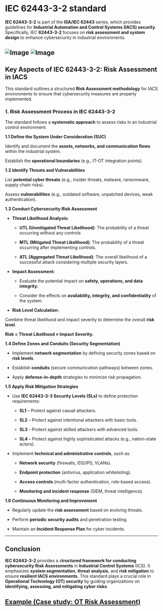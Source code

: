 # IEC 62443-3-2 standard 

**IEC 62443-3-2** is part of the **ISA/IEC 62443** series, which provides guidelines for **Industrial Automation and Control Systems (IACS) security**. Specifically, IEC **62443-3-2** focuses on **risk assessment and system design** to enhance cybersecurity in industrial environments.

![Image](https://github.com/user-attachments/assets/78081ef9-b340-4e17-bf96-c46346e0d80e)
![Image](https://github.com/user-attachments/assets/dafc408b-6a96-4b39-8d67-886a810a2047)
---

## Key Aspects of IEC 62443-3-2: Risk Assessment in IACS

This standard outlines a structured **Risk Assessment methodology** for IACS environments to ensure that cybersecurity measures are properly implemented.

### 1. Risk Assessment Process in IEC 62443-3-2

The standard follows a **systematic approach** to assess risks in an industrial control environment:

**1.1 Define the System Under Consideration (SUC)**

Identify and document the **assets, networks, and communication flows** within the industrial system.

Establish the **operational boundaries** (e.g., IT-OT integration points).


**1.2 Identify Threats and Vulnerabilities**

List **potential cyber threats** (e.g., insider threats, malware, ransomware, supply chain risks).

Assess **vulnerabilities** (e.g., outdated software, unpatched devices, weak authentication).


**1.3 Conduct Cybersecurity Risk Assessment**

* **Threat Likelihood Analysis:**

    - **UTL (Unmitigated Threat Likelihood)**: The probability of a threat occurring without any controls

    - **MTL (Mitigated Threat Likelihood)**: The probability of a threat occurring after implementing controls.

    - **ATL (Aggregated Threat Likelihood)**: The overall likelihood of a successful attack considering multiple security layers.


* **Impact Assessment:**

    - Evaluate the potential impact on **safety, operations, and data integrity.**

    - Consider the effects on **availability, integrity, and confidentiality** of the system.


* **Risk Level Calculation:**

Combine threat likelihood and impact severity to determine the overall **risk level**.

**Risk = Threat Likelihood × Impact Severity.**



**1.4 Define Zones and Conduits (Security Segmentation)**

* Implement **network segmentation** by defining security zones based on **risk levels**.

* Establish **conduits** (secure communication pathways) between zones.

* Apply **defense-in-depth** strategies to minimize risk propagation.


**1.5 Apply Risk Mitigation Strategies**

* Use **IEC 62443-3-3 Security Levels (SLs)** to define protection requirements:

    - **SL1** – Protect against casual attackers.

    - **SL2** – Protect against intentional attackers with basic tools.

    - **SL3** – Protect against skilled attackers with advanced tools.

    - **SL4** – Protect against highly sophisticated attacks (e.g., nation-state actors).


* Implement **technical and administrative controls**, such as:

    - **Network security** (firewalls, IDS/IPS, VLANs).

    - **Endpoint protection** (antivirus, application whitelisting).

    - **Access controls** (multi-factor authentication, role-based access).

    - **Monitoring and incident response** (SIEM, threat intelligence).



**1.6 Continuous Monitoring and Improvement**

- Regularly update the **risk assessment** based on evolving threats.

- Perform **periodic security audits** and penetration testing.

- Maintain an **Incident Response Plan** for cyber incidents.



---

## Conclusion

**IEC 62443-3-2** provides a s**tructured framework for conducting cybersecurity Risk Assessments** in **Industrial Control Systems** (ICS). It emphasizes **system segmentation**, **threat analysis**, and **risk mitigation** to ensure **resilient IACS environments**. This standard plays a crucial role in **Operational Technology (OT) security** by guiding organizations on **identifying, assessing, and mitigating cyber risks**.

## [Example (Case study: OT Risk Assessment)](https://github.com/martin199530/Martin/blob/e6cec73728d94d8ef55ce7b7a9950776f45cde7e/ICS-OT-CyberSecurity/OT%20Risk%20Assessment.md)
